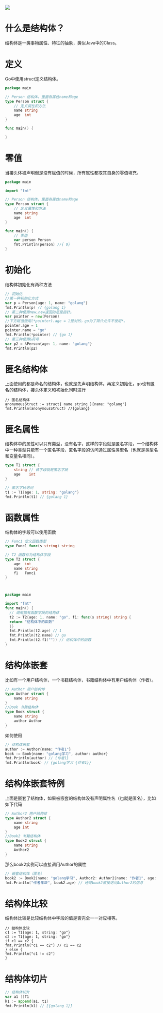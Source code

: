 ![](https://itlab1024-1256529903.cos.ap-beijing.myqcloud.com/202207281322806.png)

# 什么是结构体？

结构体是一类事物属性、特征的抽象，类似Java中的Class。

# 定义

Go中使用struct定义结构体。

```go
package main

// Person 结构体，里面有属性name和age
type Person struct {
	// 定义属性和方法
	name string
	age  int
}

func main() {

}
```

# 零值

当接头体被声明但是没有赋值的时候，所有属性都取其自身的零值填充。

```go
package main

import "fmt"

// Person 结构体，里面有属性name和age
type Person struct {
	// 定义属性和方法
	name string
	age  int
}

func main() {
	// 零值
	var person Person
	fmt.Println(person) //{ 0}
}
```

# 初始化

结构体初始化有两种方法

```go
// 初始化
//第一种初始化方式
var p = Person{age: 1, name: "golang"}
fmt.Println(p) // {golang 1}
// 第二种使用new,new返回的是是指针。
var pointer = new(Person)
//下方赋值使用(*pointer).age = 1是对的，go为了简介允许不使用*。
pointer.age = 1
pointer.name = "go"
fmt.Println(*pointer) // {go 1}
// 第三种使用&符号
var p2 = &Person{age: 1, name: "golang"}
fmt.Println(p2)
```

# 匿名结构体

上面使用的都是命名的结构体，也就是先声明结构体，再定义初始化，go也有匿名的结构体，接头体定义和初始化同时进行

```
// 匿名结构体
anonymousStruct := struct{ name string }{name: "golang"}
fmt.Println(anonymousStruct) //{golang}
```

# 匿名属性

结构体中的属性可以只有类型，没有名字，这样的字段就是匿名字段，一个结构体中一种类型只能有一个匿名字段，匿名字段的访问通过属性类型名（也就是类型名和变量名相同）。

```go
type T1 struct {
	string // 该字段就是匿名字段
	age    int
}

// 匿名字段访问
t1 := T1{age: 1, string: "golang"}
fmt.Println(t1) // {golang 1}
```

# 函数属性

结构体的字段可以使用函数

```go
// Func1 定义函数类型
type Func1 func(s string) string

// T2 函数作为结构体字段
type T2 struct {
	age  int
	name string
	f1   Func1
}



package main

import "fmt"
func main() {
  // 调用拥有函数字段的结构体
  t2 := T2{age: 1, name: "go", f1: func(s string) string {
  return "结构体中的函数"
  }}
  fmt.Println(t2.age) // 1
  fmt.Println(t2.name) // go
  fmt.Println(t2.f1("")) // 结构体中的函数
}
```

# 结构体嵌套

比如有一个用户结构体，一个书籍结构体，书籍结构体中有用户结构体（作者）。

```go
// Author 用户结构体
type Author struct {
	name string
}
//Book 书籍结构体
type Book struct {
	name string
	author Author
}
```

如何使用

```go
// 结构体嵌套
author := Author{name: "作者1"}
book := Book{name: "golang学习", author: author}
fmt.Println(author) // {作者1}
fmt.Println(book) // {golang学习 {作者1}}
```

# 结构体嵌套特例

上面是嵌套了结构体，如果被嵌套的结构体没有声明属性名（也就是匿名），比如如下代码

```go
// Author2 用户结构体
type Author2 struct {
	name string
	age int
}
//Book2 书籍结构体
type Book2 struct {
	name string
	Author2
}
```

那么book2实例可以直接调用Author的属性

```go
// 嵌套结构体（匿名）
book2 := Book2{name: "golang学习", Author2: Author2{name: "作者1", age: 39}}
fmt.Println("作者年龄", book2.age) // 通过book2直接访问Author2的信息
```



# 结构体比较

结构体比较是比较结构体中字段的值是否完全一一对应相等。

```
// 结构体比较
c1 := T1{age: 1, string: "go"}
c2 := T1{age: 1, string: "go"}
if c1 == c2 {
fmt.Println("c1 == c2") // c1 == c2
} else {
fmt.Println("c1 != c2")
}
```

# 结构体切片

```go
// 结构体切片
var a1 []T1
k1 := append(a1, t1)
fmt.Println(k1) // [{golang 1}]
```

